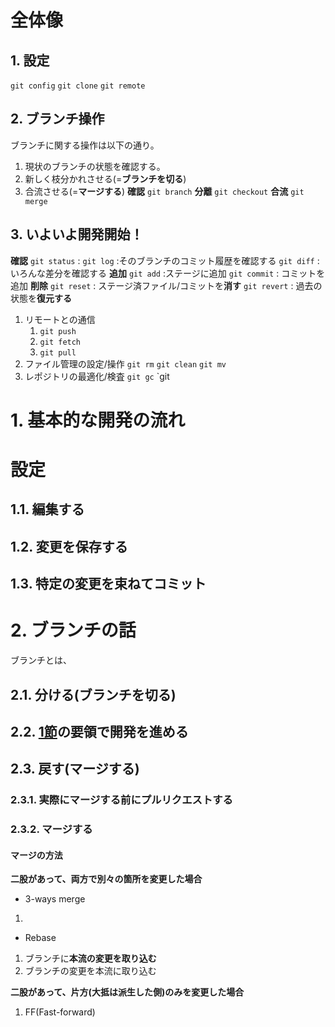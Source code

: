 # 全体像

## 1. 設定
`git config`
`git clone`
`git remote`
## 2. ブランチ操作
ブランチに関する操作は以下の通り。
1. 現状のブランチの状態を確認する。
1. 新しく枝分かれさせる(=**ブランチを切る**)
1. 合流させる(=**マージする**)
**確認** `git branch`
**分離** `git checkout`
**合流** `git merge`
## 3. いよいよ開発開始！
**確認**
`git status` :
`git log` :そのブランチのコミット履歴を確認する
`git diff` :いろんな差分を確認する
**追加**
`git add` :ステージに追加
`git commit` : コミットを追加
**削除**
`git reset` : ステージ済ファイル/コミットを**消す**
`git revert` : 過去の状態を**復元する**
1. リモートとの通信
    1. `git push`
    1. `git fetch`
    1. `git pull`
1. ファイル管理の設定/操作
    `git rm`
    `git clean`
    `git mv`
1. レポジトリの最適化/検査
    `git gc`
    `git 
<h1 id="h1">1. 基本的な開発の流れ</h1>

# 設定

## 1.1. 編集する
## 1.2. 変更を保存する
## 1.3. 特定の変更を束ねてコミット
# 2. ブランチの話
ブランチとは、
## 2.1. 分ける(ブランチを切る)
## 2.2. <a href="#h1">1節</a>の要領で開発を進める
## 2.3. 戻す(マージする)
### 2.3.1. 実際にマージする前にプルリクエストする
### 2.3.2. マージする
#### マージの方法
**二股があって、両方で別々の箇所を変更した場合**
* 3-ways merge
1. 
* Rebase
1. ブランチに**本流の変更を取り込む**
2. ブランチの変更を本流に取り込む

**二股があって、片方(大抵は派生した側)のみを変更した場合**
1. FF(Fast-forward)

#### 
